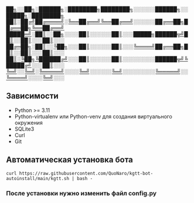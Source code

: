 
[██╗░░██╗░██████╗░████████╗████████╗░░░░░░██████╗░░█████╗░████████╗
██║░██╔╝██╔════╝░╚══██╔══╝╚══██╔══╝░░░░░░██╔══██╗██╔══██╗╚══██╔══╝
█████═╝░██║░░██╗░░░░██║░░░░░░██║░░░█████╗██████╦╝██║░░██║░░░██║░░░
██╔═██╗░██║░░╚██╗░░░██║░░░░░░██║░░░╚════╝██╔══██╗██║░░██║░░░██║░░░
██║░╚██╗╚██████╔╝░░░██║░░░░░░██║░░░░░░░░░██████╦╝╚█████╔╝░░░██║░░░
╚═╝░░╚═╝░╚═════╝░░░░╚═╝░░░░░░╚═╝░░░░░░░░░╚═════╝░░╚════╝░░░░╚═╝░░░](https://vk.com/kgttbot)



## Зависимости
- Python >= 3.11
- Python-virtualenv или Python-venv для создания виртуального окружения
- SQLite3
- Curl
- Git


## Автоматическая установка бота

```shell
curl https://raw.githubusercontent.com/QuoNaro/kgtt-bot-autoinstall/main/kgtt.sh | bash -
```
### После установки нужно изменить файл config.py










